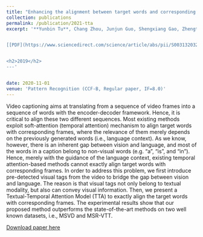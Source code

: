 ```yaml
---
title: "Enhancing the alignment between target words and corresponding frames for video captioning"
collection: publications
permalink: /publication/2021-tta
excerpt: '**Yunbin Tu**, Chang Zhou, Junjun Guo, Shengxiang Gao, Zhengtao Yu.


[[PDF](https://www.sciencedirect.com/science/article/abs/pii/S0031320320305057) [Code](https://github.com/tuyunbin/Enhancing-the-Alignment-between-Target-Words-and-Corresponding-Frames-for-Video-Captioning)]


<h2>2019</h2>
---'


date: 2020-11-01
venue: 'Pattern Recognition (CCF-B, Regular paper, IF=8.0)'
---
```


Video captioning aims at translating from a sequence of video frames into a sequence of words with the encoder-decoder framework. Hence, it is critical to align these two different sequences. Most existing methods exploit soft-attention (temporal attention) mechanism to align target words with corresponding frames, where the relevance of them merely depends on the previously generated words (i.e., language context). As we know, however, there is an inherent gap between vision and language, and most of the words in a caption belong to non-visual words (e.g. “a”, “is”, and “in”). Hence, merely with the guidance of the language context, existing temporal attention-based methods cannot exactly align target words with corresponding frames. In order to address this problem, we first introduce pre-detected visual tags from the video to bridge the gap between vision and language. The reason is that visual tags not only belong to textual modality, but also can convey visual information. Then, we present a Textual-Temporal Attention Model (TTA) to exactly align the target words with corresponding frames. The experimental results show that our proposed method outperforms the state-of-the-art methods on two well known datasets, i.e., MSVD and MSR-VTT.


[Download paper here](https://www.sciencedirect.com/science/article/abs/pii/S0031320320305057)
